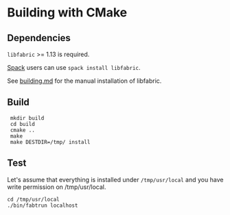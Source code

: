 # Building with CMake

## Dependencies

`libfabric` >= 1.13 is required.

[Spack](https://spack.io/) users can use `spack install libfabric`.

See [building.md](building.md) for the manual installation of libfabric.

## Build

     mkdir build
     cd build
     cmake ..
     make
     make DESTDIR=/tmp/ install

## Test

Let's assume that everything is installed under `/tmp/usr/local`
and you have write permission on /tmp/usr/local.

    cd /tmp/usr/local
    ./bin/fabtrun localhost

